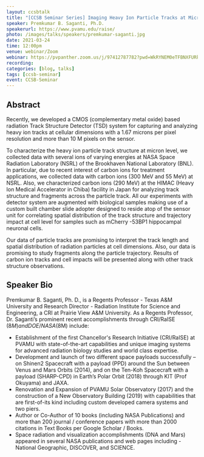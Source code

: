```yaml
---
layout: ccsbtalk
title: "[CCSB Seminar Series] Imaging Heavy Ion Particle Tracks at Micron Level for Radiation Biology Applications"
speaker: Premkumar B. Saganti, Ph.D.
speakerurl: https://www.pvamu.edu/raise/
photo: /images/talks/speakers/premkumar-saganti.jpg
date: 2021-03-24
time: 12:00pm
venue: webinar/Zoom
webinar: https://pvpanther.zoom.us/j/97412787782?pwd=WkRYNEM0eTFBNXFURk95ZEswQXFPUT09
recording: 
categories: [blog, talks]
tags: [ccsb-seminar]
event: CCSB-Seminar
---
```



## Abstract

Recently, we developed a CMOS (complementary metal oxide) based radiation Track Structure Detector (TSD) system for capturing and analyzing heavy ion tracks at cellular dimensions with a 1.67 microns per pixel resolution and more than 10 M pixels on the sensor.  

To characterize the heavy ion particle track structure at micron level, we collected data with several ions of varying energies at NASA Space Radiation Laboratory (NSRL) of the Brookhaven National Laboratory (BNL).  In particular, due to recent interest of carbon ions for treatment applications, we collected data with carbon ions (300 MeV and 55 MeV) at NSRL.  Also, we characterized carbon ions (290 MeV) at the HIMAC (Heavy Ion Medical Accelerator in Chiba) facility in Japan for analyzing track structure and fragments across the particle track.  All our experiments with detector system are augmented with biological samples making use of a custom built chamber slide adopter designed to reside atop of the sensor unit for correlating spatial distribution of the track structure and trajectory impact at cell level for samples such as mCherry -53BP1 hippocampal neuronal cells.  

Our data of particle tracks are promising to interpret the track length and spatial distribution of radiation particles at cell dimensions. Also, our data is promising to study fragments along the particle trajectory.  Results of carbon ion tracks and cell impacts will be presented along with other track structure observations.  



## Speaker Bio

Premkumar B. Saganti, Ph. D., is a Regents Professor - Texas A&M University and Research Director - Radiation Institute for Science and Engineering, a CRI at Prairie View A&M University.  As a Regents Professor, Dr. Saganti’s prominent recent accomplishments through CRI/RaISE ($8M) and DOE/NASA ($8M) include: 

* Establishment of the first Chancellor's Research Initiative (CRI/RaISE) at PVAMU with state-of-the-art capabilities and unique imaging systems for advanced radiation biology studies and world class expertise.  
* Development and launch of two different space payloads successfully – on Shinen2 Spacecraft with a payload (PPD) around the Sun between Venus and Mars Orbits (2014), and on the Ten-Koh Spacecraft with a payload (SHARP-CPD) in Earth’s Polar Orbit (2018) through KIT (Prof Okuyama) and JAXA. 
* Renovation and Expansion of PVAMU Solar Observatory (2017) and the construction of a New Observatory Building (2019) with capabilities that are first-of-its kind including custom developed camera systems and two piers. 
* Author or Co-Author of 10 books (including NASA Publications) and more than 200 journal / conference papers with more than 2000 citations in Text Books per Google Scholar / Books. 
* Space radiation and visualization accomplishments (DNA and Mars) appeared in several NASA publications and web pages including - National Geographic, DISCOVER, and SCIENCE.


